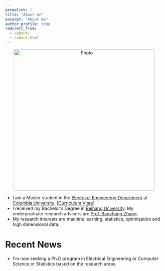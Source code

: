 ```yaml
---
permalink: /
title: "About me"
excerpt: "About me"
author_profile: true
redirect_from: 
  - /about/
  - /about.html
---
```


<p align="center">
  <img src="https://Wei-kang-Wang.github.io/images/ww2461.jpg?raw=true" alt="Photo" style="width: 450px;"/> 
</p>

* I am a Master student in the [Electrical Engineering Department](https://drupal.ee.columbia.edu//) at [Columbia University](https://www.columbia.edu). [[Curriculum Vitae]](http://lantaoyu.com/files/weikangwang_CV.pdf)
* I received my Bachelor’s Degree in [Beihang University](http://www.buaa.edu.cn). My undergraduate research advisors are [Prof. Baochang Zhang](http://dept3.buaa.edu.cn/jsdw/qbjs/znxtykzgcx/fjs/zbc.htm).
* My research interests are machine learning, statistics, optimization and high dimensional data.


# Recent News
* I'm now seeking a Ph.D program in Electrical Engineering or Computer Science or Statistics based on the research areas.
